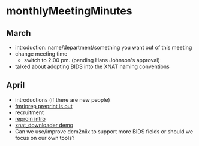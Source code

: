 # monthlyMeetingMinutes

## March
- introduction: name/department/something you want out of this meeting
- change meeting time
  - switch to 2:00 pm. (pending Hans Johnson's approval)
- talked about adopting BIDS into the XNAT naming conventions

## April
- introductions (if there are new people)
- [fmriprep preprint is out](https://www.biorxiv.org/content/early/2018/04/25/306951)
- recruitment
- [reproin intro](https://github.com/ReproNim/reproin)
- [xnat_downloader demo](https://github.com/HBClab/xnat_downloader)
- Can we use/improve dcm2niix to support more BIDS fields or should we focus on our own tools?

